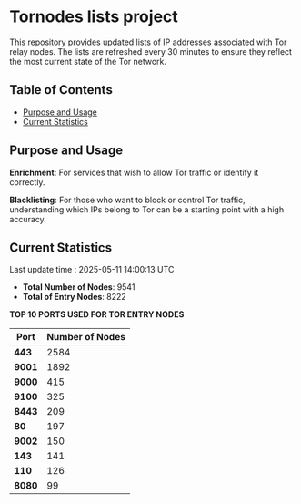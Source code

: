 # Tornodes lists project

This repository provides updated lists of IP addresses associated with Tor relay nodes. The lists are refreshed every 30 minutes to ensure they reflect the most current state of the Tor network.

## Table of Contents

- [Purpose and Usage](#purpose-and-usage)
- [Current Statistics](#current-statistics)


## Purpose and Usage

**Enrichment**: For services that wish to allow Tor traffic or identify it correctly.

**Blacklisting**: For those who want to block or control Tor traffic, understanding which IPs belong to Tor can be a starting point with a high accuracy.

## Current Statistics

Last update time : 2025-05-11 14:00:13 UTC

- **Total Number of Nodes**: 9541
- **Total of Entry Nodes**: 8222

**TOP 10 PORTS USED FOR TOR ENTRY NODES**

| **Port** | **Number of Nodes** |
|------|-----------------|
| **443**   | 2584  |
| **9001**   | 1892  |
| **9000**   | 415  |
| **9100**   | 325  |
| **8443**   | 209  |
| **80**   | 197  |
| **9002**   | 150  |
| **143**   | 141  |
| **110**   | 126  |
| **8080**   | 99  |

